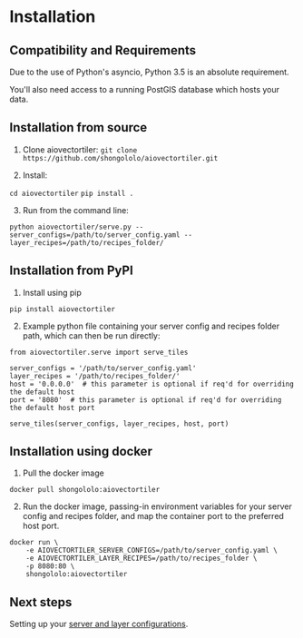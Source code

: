 # Installation

## Compatibility and Requirements

Due to the use of Python's asyncio, Python 3.5 is an absolute requirement.

You'll also need access to a running PostGIS database which hosts your data.

## Installation from source

1. Clone aiovectortiler:
`git clone https://github.com/shongololo/aiovectortiler.git`

2. Install:

`cd aiovectortiler`
`pip install .`
        
3. Run from the command line:

`python aiovectortiler/serve.py --server_configs=/path/to/server_config.yaml --layer_recipes=/path/to/recipes_folder/`

## Installation from PyPI

1. Install using pip

`pip install aiovectortiler`

2. Example python file containing your server config and recipes folder path, which can then be run directly:

```
from aiovectortiler.serve import serve_tiles

server_configs = '/path/to/server_config.yaml'
layer_recipes = '/path/to/recipes_folder/'
host = '0.0.0.0'  # this parameter is optional if req'd for overriding the default host
port = '8080'  # this parameter is optional if req'd for overriding the default host port

serve_tiles(server_configs, layer_recipes, host, port)
```

## Installation using docker

1. Pull the docker image

`docker pull shongololo:aiovectortiler`

2. Run the docker image, passing-in environment variables for your server config and recipes folder, and map the container port to the preferred host port.
```
docker run \
    -e AIOVECTORTILER_SERVER_CONFIGS=/path/to/server_config.yaml \
    -e AIOVECTORTILER_LAYER_RECIPES=/path/to/recipes_folder \
    -p 8080:80 \
    shongololo:aiovectortiler
```

## Next steps

Setting up your [server and layer configurations](config.md).

